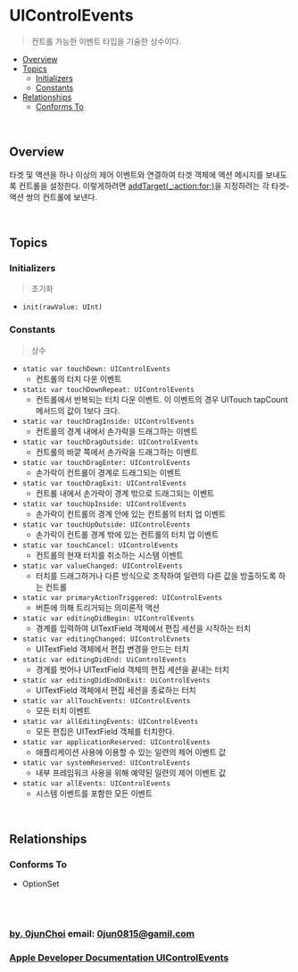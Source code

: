 # UIControlEvents
> 컨트롤 가능한 이벤트 타입을 기술한 상수이다.


* [Overview](#overview)
* [Topics](#topics)
    * [Initializers](#Initializers)
    * [Constants](#Constants)
* [Relationships](#relationships)
    * [Conforms To](#conforms-to)
    

&nbsp;      
## Overview
타겟 및 액션을 하나 이상의 제어 이벤트와 연결하여 타겟 객체에 액션 메시지를 보내도록 컨트롤을 설정한다. 이렇게하려면 [addTarget(_:action:for:)](https://developer.apple.com/documentation/uikit/uicontrol/1618259-addtarget)을 지정하려는 각 타겟-액션 쌍의 컨트롤에 보낸다.

&nbsp;
## Topics
### Initializers
> 초기화

* `init(rawValue: UInt)`


### Constants
> 상수

* `static var touchDown: UIControlEvents`
    * 컨트롤의 터치 다운 이벤트
* `static var touchDownRepeat: UIControlEvents`
    * 컨트롤에서 반복되는 터치 다운 이벤트. 이 이벤트의 경우 UITouch tapCount 메서드의 값이 1보다 크다.
* `static var touchDragInside: UIControlEvents`
    * 컨트롤의 경계 내에서 손가락을 드래그하는 이벤트
* `static var touchDragOutside: UIControlEvents`
    * 컨트롤의 바깥 쪽에서 손가락을 드래그하는 이벤트
* `static var touchDragEnter: UIControlEvents`
    * 손가락이 컨트롤이 경계로 드래그되는 이벤트
* `static var touchDragExit: UIControlEvents`
    * 컨트롤 내에서 손가락이 경계 밖으로 드래그되는 이벤트
* `static var touchUpInside: UIControlEvents`
    * 손가락이 컨트롤의 경계 안에 있는 컨트롤의 터치 업 이벤트
* `static var touchUpOutside: UIControlEvents`
    * 손가락이 컨트롤 경계 밖에 있는 컨트롤의 터치 업 이벤트
* `static var touchCancel: UIControlEvents`
    * 컨트롤의 현재 터치를 취소하는 시스템 이벤트 
* `static var valueChanged: UIControlEvents`
    * 터치를 드래그하거나 다른 방식으로 조작하여 일련의 다른 값을 방출하도록 하는 컨트롤
* `static var primaryActionTriggered: UIControlEvents`
    * 버튼에 의해 트리거되는 의미론적 액션
* `static var editingDidBegin: UIControlEvents`
    * 경계를 입력하여 UITextField 객체에서 편집 세션을 시작하는 터치
* `static var editingChanged: UIControlEvnets`
    * UITextField 객체에서 편집 변경을 만드는 터치
* `static var editingDidEnd: UiControlEvents`
    * 경계를 벗어나 UITextField 객체의 편집 세션을 끝내는 터치
* `static var editingDidEndOnExit: UiControlEvents`
    * UITextField 객체에서 편집 세션을 종료하는 터치
* `static var allTouchEvents: UIControlEvents`
    * 모든 터치 이벤트
* `static var allEditingEvents: UIControlEvents`
    * 모든 편집은 UITextField 객체를 터치한다.
* `static var applicationReserved: UIControlEvents`
    * 애플리케이션 사용에 이용할 수 있는 일련의 제어 이벤트 값
* `static var systemReserved: UIControlEvents`
    * 내부 프레임워크 사용을 위해 예약된 일련의 제어 이벤트 값
* `static var allEvents: UIControlEvents`
    * 시스템 이벤트를 포함한 모든 이벤트


&nbsp;      
## Relationships
### Conforms To
* OptionSet


&nbsp;      
&nbsp;      
### [by. 0junChoi](https://github.com/0jun0815) email: <0jun0815@gamil.com>
### [Apple Developer Documentation UIControlEvents](https://developer.apple.com/documentation/uikit/uicontrolevents)
